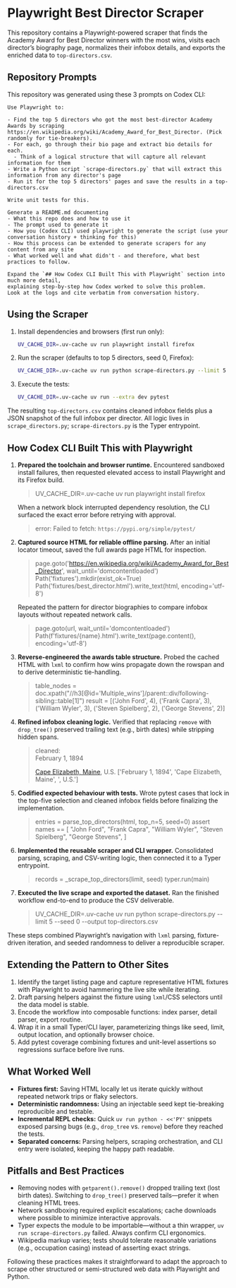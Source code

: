 # Playwright Best Director Scraper

This repository contains a Playwright-powered scraper that finds the Academy Award for Best Director winners with the most wins, visits each director’s biography page, normalizes their infobox details, and exports the enriched data to `top-directors.csv`.

## Repository Prompts

This repository was generated using these 3 prompts on Codex CLI:

```
Use Playwright to:

- Find the top 5 directors who got the most best-director Academy Awards by scraping https://en.wikipedia.org/wiki/Academy_Award_for_Best_Director. (Pick randomly for tie-breakers).
- For each, go through their bio page and extract bio details for each.
  - Think of a logical structure that will capture all relevant information for them
- Write a Python script `scrape-directors.py` that will extract this information from any director's page
- Run it for the top 5 directors' pages and save the results in a top-directors.csv

Write unit tests for this.
```

```
Generate a README.md documenting
- What this repo does and how to use it
- The prompt used to generate it
- How you (Codex CLI) used playwright to generate the script (use your conversation history + thinking for this)
- How this process can be extended to generate scrapers for any content from any site
- What worked well and what didn't - and therefore, what best practices to follow.
```

```
Expand the `## How Codex CLI Built This with Playwright` section into much more detail,
explaining step-by-step how Codex worked to solve this problem.
Look at the logs and cite verbatim from conversation history.
```

## Using the Scraper

1. Install dependencies and browsers (first run only):
   ```bash
   UV_CACHE_DIR=.uv-cache uv run playwright install firefox
   ```
2. Run the scraper (defaults to top 5 directors, seed 0, Firefox):
   ```bash
   UV_CACHE_DIR=.uv-cache uv run python scrape-directors.py --limit 5 --seed 0 --output top-directors.csv
   ```
3. Execute the tests:
   ```bash
   UV_CACHE_DIR=.uv-cache uv run --extra dev pytest
   ```

The resulting `top-directors.csv` contains cleaned infobox fields plus a JSON snapshot of the full infobox per director. All logic lives in `scrape_directors.py`; `scrape-directors.py` is the Typer entrypoint.

## How Codex CLI Built This with Playwright

1. **Prepared the toolchain and browser runtime.** Encountered sandboxed install failures, then requested elevated access to install Playwright and its Firefox build.
   > UV_CACHE_DIR=.uv-cache uv run playwright install firefox

   When a network block interrupted dependency resolution, the CLI surfaced the exact error before retrying with approval.
   > error: Failed to fetch: `https://pypi.org/simple/pytest/`

2. **Captured source HTML for reliable offline parsing.** After an initial locator timeout, saved the full awards page HTML for inspection.
   > page.goto('https://en.wikipedia.org/wiki/Academy_Award_for_Best_Director', wait_until='domcontentloaded')
   > Path('fixtures').mkdir(exist_ok=True)
   > Path('fixtures/best_director.html').write_text(html, encoding='utf-8')

   Repeated the pattern for director biographies to compare infobox layouts without repeated network calls.
   > page.goto(url, wait_until='domcontentloaded')
   > Path(f'fixtures/{name}.html').write_text(page.content(), encoding='utf-8')

3. **Reverse-engineered the awards table structure.** Probed the cached HTML with `lxml` to confirm how wins propagate down the rowspan and to derive deterministic tie-handling.
   > table_nodes = doc.xpath("//h3[@id='Multiple_wins']/parent::div/following-sibling::table[1]")
   > result = [('John Ford', 4), ('Frank Capra', 3), ('William Wyler', 3), ('Steven Spielberg', 2), ('George Stevens', 2)]

4. **Refined infobox cleaning logic.** Verified that replacing `remove` with `drop_tree()` preserved trailing text (e.g., birth dates) while stripping hidden spans.
   > cleaned: <td class="infobox-data"><br>February 1, 1894<br><div style="display:inline" class="birthplace"><a href="/wiki/Cape_Elizabeth,_Maine" title="Cape Elizabeth, Maine">Cape Elizabeth, Maine</a>, U.S.</div></td>
   > ['February 1, 1894', 'Cape Elizabeth, Maine', ', U.S.']

5. **Codified expected behaviour with tests.** Wrote pytest cases that lock in the top-five selection and cleaned infobox fields before finalizing the implementation.
   > entries = parse_top_directors(html, top_n=5, seed=0)
   > assert names == [
   >     "John Ford",
   >     "Frank Capra",
   >     "William Wyler",
   >     "Steven Spielberg",
   >     "George Stevens",
   > ]

6. **Implemented the reusable scraper and CLI wrapper.** Consolidated parsing, scraping, and CSV-writing logic, then connected it to a Typer entrypoint.
   > records = _scrape_top_directors(limit, seed)
   > typer.run(main)

7. **Executed the live scrape and exported the dataset.** Ran the finished workflow end-to-end to produce the CSV deliverable.
   > UV_CACHE_DIR=.uv-cache uv run python scrape-directors.py --limit 5 --seed 0 --output top-directors.csv

These steps combined Playwright’s navigation with `lxml` parsing, fixture-driven iteration, and seeded randomness to deliver a reproducible scraper.

## Extending the Pattern to Other Sites

1. Identify the target listing page and capture representative HTML fixtures with Playwright to avoid hammering the live site while iterating.
2. Draft parsing helpers against the fixture using `lxml`/CSS selectors until the data model is stable.
3. Encode the workflow into composable functions: index parser, detail parser, export routine.
4. Wrap it in a small Typer/CLI layer, parameterizing things like seed, limit, output location, and optionally browser choice.
5. Add pytest coverage combining fixtures and unit-level assertions so regressions surface before live runs.

## What Worked Well

- **Fixtures first:** Saving HTML locally let us iterate quickly without repeated network trips or flaky selectors.
- **Deterministic randomness:** Using an injectable seed kept tie-breaking reproducible and testable.
- **Incremental REPL checks:** Quick `uv run python - <<'PY'` snippets exposed parsing bugs (e.g., `drop_tree` vs. `remove`) before they reached the tests.
- **Separated concerns:** Parsing helpers, scraping orchestration, and CLI entry were isolated, keeping the happy path readable.

## Pitfalls and Best Practices

- Removing nodes with `getparent().remove()` dropped trailing text (lost birth dates). Switching to `drop_tree()` preserved tails—prefer it when cleaning HTML trees.
- Network sandboxing required explicit escalations; cache downloads where possible to minimize interactive approvals.
- Typer expects the module to be importable—without a thin wrapper, `uv run scrape-directors.py` failed. Always confirm CLI ergonomics.
- Wikipedia markup varies; tests should tolerate reasonable variations (e.g., occupation casing) instead of asserting exact strings.

Following these practices makes it straightforward to adapt the approach to scrape other structured or semi-structured web data with Playwright and Python.
